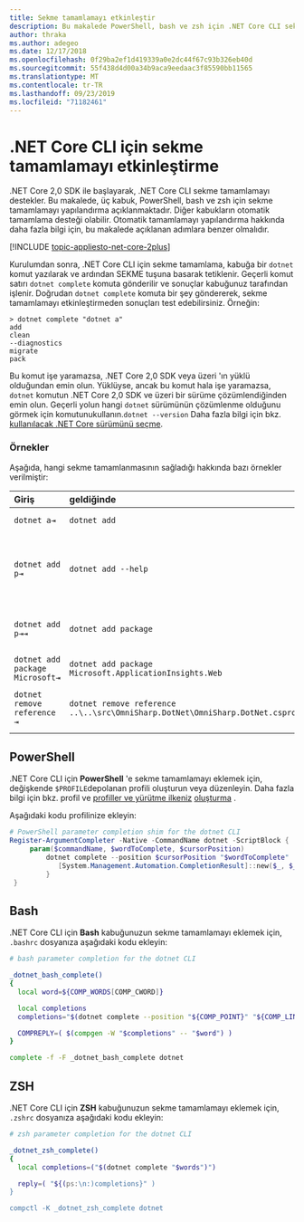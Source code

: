 ```yaml
---
title: Sekme tamamlamayı etkinleştir
description: Bu makalede PowerShell, bash ve zsh için .NET Core CLI sekme tamamlamayı nasıl etkinleştireceğinizi öğretilir.
author: thraka
ms.author: adegeo
ms.date: 12/17/2018
ms.openlocfilehash: 0f29ba2ef1d419339a0e2dc44f67c93b326eb40d
ms.sourcegitcommit: 55f438d4d00a34b9aca9eedaac3f85590bb11565
ms.translationtype: MT
ms.contentlocale: tr-TR
ms.lasthandoff: 09/23/2019
ms.locfileid: "71182461"
---
```

# <a name="how-to-enable-tab-completion-for-net-core-cli"></a>.NET Core CLI için sekme tamamlamayı etkinleştirme

.NET Core 2,0 SDK ile başlayarak, .NET Core CLI sekme tamamlamayı destekler. Bu makalede, üç kabuk, PowerShell, bash ve zsh için sekme tamamlamayı yapılandırma açıklanmaktadır. Diğer kabukların otomatik tamamlama desteği olabilir. Otomatik tamamlamayı yapılandırma hakkında daha fazla bilgi için, bu makalede açıklanan adımlara benzer olmalıdır.

[!INCLUDE [topic-appliesto-net-core-2plus](~/includes/topic-appliesto-net-core-2plus.md)]

Kurulumdan sonra, .NET Core CLI için sekme tamamlama, kabuğa bir `dotnet` komut yazılarak ve ardından SEKME tuşuna basarak tetiklenir. Geçerli komut satırı `dotnet complete` komuta gönderilir ve sonuçlar kabuğunuz tarafından işlenir. Doğrudan `dotnet complete` komuta bir şey göndererek, sekme tamamlamayı etkinleştirmeden sonuçları test edebilirsiniz. Örneğin:

```console
> dotnet complete "dotnet a"
add
clean
--diagnostics
migrate
pack
```

Bu komut işe yaramazsa, .NET Core 2,0 SDK veya üzeri 'ın yüklü olduğundan emin olun. Yüklüyse, ancak bu komut hala işe yaramazsa, `dotnet` komutun .NET Core 2,0 SDK ve üzeri bir sürüme çözümlendiğinden emin olun. Geçerli yolun hangi `dotnet` sürümünün çözümlenme olduğunu görmek için komutunukullanın.`dotnet --version` Daha fazla bilgi için bkz. [kullanılacak .NET Core sürümünü seçme](../versions/selection.md).

### <a name="examples"></a>Örnekler

Aşağıda, hangi sekme tamamlanmasının sağladığı hakkında bazı örnekler verilmiştir:

Giriş                                | geldiğinde                                                                     | etkinleştirilemiyor
:------------------------------------|:----------------------------------------------------------------------------|:--------------------------------
`dotnet a⇥`                          | `dotnet add`                                                                 | `add`alfabetik olarak ilk alt komutu.
`dotnet add p⇥`                      | `dotnet add --help`                                                          | Sekme tamamlama, alt dizeleri `--help` eşleştirir ve öncelikle alfabetik olarak gelir.
`dotnet add p⇥⇥`                    | `dotnet add package`                                                          | İkinci kez Tab tuşlarına basmak sonraki öneriyi getirir.      
`dotnet add package Microsoft⇥`      | `dotnet add package Microsoft.ApplicationInsights.Web`                      | Sonuçlar alfabetik olarak döndürülür.
`dotnet remove reference ⇥`          | `dotnet remove reference ..\..\src\OmniSharp.DotNet\OmniSharp.DotNet.csproj` | Sekme tamamlama proje dosyası farkınındır.

## <a name="powershell"></a>PowerShell

.NET Core CLI için **PowerShell** 'e sekme tamamlamayı eklemek için, değişkende `$PROFILE`depolanan profili oluşturun veya düzenleyin. Daha fazla bilgi için bkz. profil ve [profiller ve yürütme ilkeniz](/powershell/module/microsoft.powershell.core/about/about_profiles#profiles-and-execution-policy) [oluşturma](/powershell/module/microsoft.powershell.core/about/about_profiles#how-to-create-a-profile) . 

Aşağıdaki kodu profilinize ekleyin:

```powershell
# PowerShell parameter completion shim for the dotnet CLI 
Register-ArgumentCompleter -Native -CommandName dotnet -ScriptBlock {
     param($commandName, $wordToComplete, $cursorPosition)
         dotnet complete --position $cursorPosition "$wordToComplete" | ForEach-Object {
            [System.Management.Automation.CompletionResult]::new($_, $_, 'ParameterValue', $_)
         }
 }
```

## <a name="bash"></a>Bash

.NET Core CLI için **Bash** kabuğunuzun sekme tamamlamayı eklemek için, `.bashrc` dosyanıza aşağıdaki kodu ekleyin:

```bash
# bash parameter completion for the dotnet CLI

_dotnet_bash_complete()
{
  local word=${COMP_WORDS[COMP_CWORD]}

  local completions
  completions="$(dotnet complete --position "${COMP_POINT}" "${COMP_LINE}")"

  COMPREPLY=( $(compgen -W "$completions" -- "$word") )
}

complete -f -F _dotnet_bash_complete dotnet
```

## <a name="zsh"></a>ZSH

.NET Core CLI için **ZSH** kabuğunuzun sekme tamamlamayı eklemek için, `.zshrc` dosyanıza aşağıdaki kodu ekleyin:

```zsh
# zsh parameter completion for the dotnet CLI

_dotnet_zsh_complete() 
{
  local completions=("$(dotnet complete "$words")")

  reply=( "${(ps:\n:)completions}" )
}

compctl -K _dotnet_zsh_complete dotnet
```
